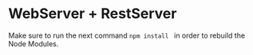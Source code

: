 # WebServer + RestServer

Make sure to run the next command ```npm install ``` in order to rebuild the Node Modules.